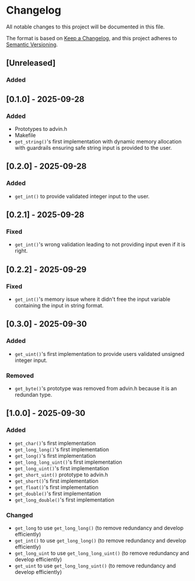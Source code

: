 # Changelog

All notable changes to this project will be documented in this file.

The format is based on [Keep a Changelog](https://keepachangelog.com/en/1.1.0/),
and this project adheres to [Semantic Versioning](https://semver.org/spec/v2.0.0.html).

## [Unreleased]

### Added

## [0.1.0] - 2025-09-28

### Added

- Prototypes to advin.h
- Makefile
- `get_string()`'s first implementation with dynamic memory allocation with guardrails ensuring safe string input is provided to the user.

## [0.2.0] - 2025-09-28

### Added
- `get_int()` to provide validated integer input to the user.

## [0.2.1] - 2025-09-28

### Fixed
- `get_int()`'s wrong validation leading to not providing input even if it is right.

## [0.2.2] - 2025-09-29

### Fixed
- `get_int()`'s memory issue where it didn't free the input variable containing the input in string format.

## [0.3.0] - 2025-09-30

### Added
- `get_uint()`'s first implementation to provide users validated unsigned integer input.

### Removed
- `get_byte()`'s prototype was removed from advin.h because it is an redundan type.

## [1.0.0] - 2025-09-30

### Added
- `get_char()`'s first implementation
- `get_long_long()`'s first implementation
- `get_long()`'s first implementation
- `get_long_long_uint()`'s first implementation
- `get_long_uint()`'s first implementation
- `get_short_uint()` prototype to advin.h
- `get_short()`'s first implementation
- `get_float()`'s first implementation
- `get_double()`'s first implementation
- `get_long_double()`'s first implementation

### Changed
- `get_long` to use `get_long_long()` (to remove redundancy and develop efficiently)
- `get_int()` to use `get_long_long()` (to remove redundancy and develop efficiently)
- `get_long_uint` to use `get_long_long_uint()` (to remove redundancy and develop efficiently)
- `get_uint` to use `get_long_long_uint()` (to remove redundancy and develop efficiently)
